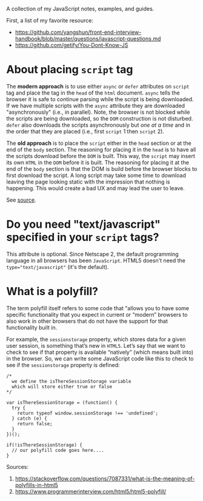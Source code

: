 A collection of my JavaScript notes, examples, and guides.

First, a list of my favorite resource:
- https://github.com/yangshun/front-end-interview-handbook/blob/master/questions/javascript-questions.md
- https://github.com/getify/You-Dont-Know-JS

# About placing `script` tag

The **modern approach** is to use either `async` or `defer` attributes on `script` tag and place the tag in the `head` of the `html` document. `async` tells the browser it is safe to continue parsing while the script is being downloaded. If we have multiple scripts with the `async` attribute they are downloaded "asynchronously" (i.e., in parallel). Note, the browser is not blocked while the scripts are being downloaded, so the `DOM` construction is not disturbed. `defer` also downloads the scripts asynchronously but _one at a time_ and in the order that they are placed (i.e., first `script` 1 then `script` 2).

The **old approach** is to place the `script` either in the `head` section or at the end of the `body` section. The reasoning for placing it in the `head` is to have all the scripts download before the `DOM` is built. This way, the `script` may insert its own `HTML` in the `DOM` before it is built. The reasoning for placing it at the end of the `body` section is that the DOM is build before the browser blocks to first download the script. A long script may take some time to download leaving the page looking static with the impression that nothing is happening. This would create a bad UX and may lead the user to leave.

See [source](https://stackoverflow.com/questions/436411/where-should-i-put-script-tags-in-html-markup).

# Do you need "text/javascript" specified in your `script` tags?

This attribute is optional. Since Netscape 2, the default programming language in all browsers has been `JavaScript`. HTML5 doesn't need the `type="text/javascript"` (it's the default).

# What is a polyfill?

The term polyfill itself refers to some code that "allows you to have some specific functionality that you expect in current or “modern” browsers to also work in other browsers that do not have the support for that functionality built in.

For example, the `sessionstorage` property, which stores data for a given user session, is something that’s new in `HTML5`. Let’s say that we want to check to see if that property is available “natively” (which means built into) in the browser. So, we can write some JavaScript code like this to check to see if the `sessionstorage` property is defined:

```
/*
  we define the isThereSessionStorage variable
  which will store either true or false
*/

var isThereSessionStorage = (function() {
  try {
    return typeof window.sessionStorage !== 'undefined';
  } catch (e) {
    return false;
  }
})(); 

if(!isThereSessionStorage) {
  // our polyfill code goes here.... 
}
```

Sources:
1. https://stackoverflow.com/questions/7087331/what-is-the-meaning-of-polyfills-in-html5
2. https://www.programmerinterview.com/html5/html5-polyfill/
